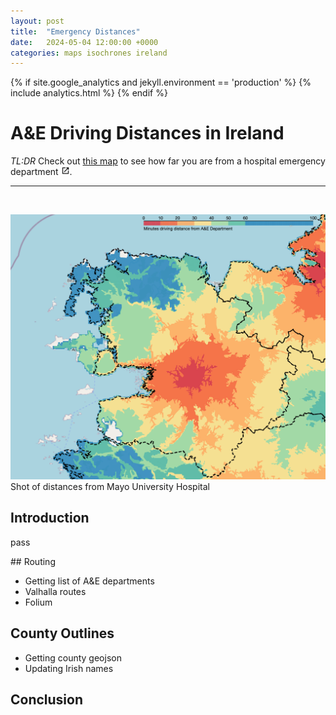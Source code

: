 ```yaml
---
layout: post
title:  "Emergency Distances"
date:   2024-05-04 12:00:00 +0000
categories: maps isochrones ireland 
---
```

{% if site.google_analytics and jekyll.environment == 'production' %}
{% include analytics.html %}
{% endif %}

# A&E Driving Distances in Ireland
_TL:DR_
Check out [this map](/ae-distances.html) to see how far you are from a hospital emergency department <a href="/ae-distances.html" class="newtab" target="_blank">![New Tab](/assets/img/newtab.png)</a>.

---
<br>

![Mayo A&E Map](/assets/img/mayo_ae.png)
Shot of distances from Mayo University Hospital

## Introduction
pass

## Routing
- Getting list of A&E departments
- Valhalla routes
- Folium

## County Outlines
- Getting county geojson
- Updating Irish names

## Conclusion

<style>
  .newtab img {
    height: 1em;
  }
</style>